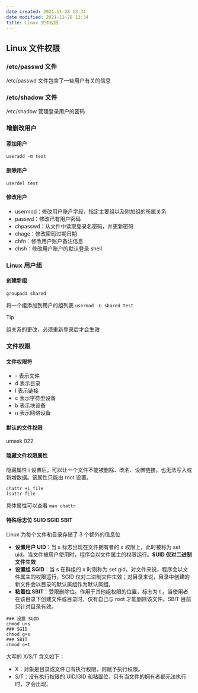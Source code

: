 ```yaml
---
date created: 2021-11-28 13:34
date modified: 2021-11-28 13:34
title: Linux 文件权限
---
```

## Linux 文件权限
### /etc/passwd 文件
/etc/passwd 文件包含了一些用户有关的信息

### /etc/shadow 文件
/etc/shadow 管理登录用户的密码

### 增删改用户
#### 添加用户
`useradd -m test`

#### 删除用户
`userdel test`

#### 修改用户
- usermod：修改用户账户字段，指定主要组以及附加组的所属关系
- passwd：修改已有用户密码
- chpasswd：从文件中读取登录名密码，并更新密码
- chage：修改密码过期日期
- chfn：修改用户账户备注信息
- chsh：修改用户账户的默认登录 shell


### Linux 用户组
#### 创建新组
`groupadd shared`

将一个组添加到用户的组列表
`usermod -G shared test`

> [!tip]
> 组关系的更改，必须重新登录后才会生效

### 文件权限
#### 文件权限符
- \- 表示文件
- d 表示目录
- l 表示链接
- c 表示字符型设备
- b 表示块设备
- n 表示网络设备

#### 默认的文件权限
umask 022

#### 隐藏文件权限属性
隐藏属性 i 设置后，可以让一个文件不能被删除、改名、设置链接，也无法写入或新增数据。该属性只能由 root 设置。
```shell
chattr +i file
lsattr file
```

具体属性可以查看 `man chattr`

#### 特殊标志位 SUID SGID SBIT
Linux 为每个文件和目录存储了 3 个额外的信息位
- **设置用户 UID**：当 s 标志出现在文件拥有者的 x 权限上，此时被称为 set uid。当文件被用户使用时，程序会以文件属主的权限运行。**SUID 仅对二进制文件生效**
- **设置组 SGID**：当 s 在群组的 x 时则称为 set gid。对文件来说，程序会以文件属主的权限运行，SGID 仅对二进制文件生效；对目录来说，目录中创建的新文件会以目录的默认属组作为默认属组。
- **粘着位 SBIT**：受限删除位。作用于其他组权限的位置，标志为 t 。当使用者在该目录下创建文件或目录时，仅有自己与 root 才能删除该文件。SBIT 目前只针对目录有效。

```shell
### 设置 SUID
chmod u+s
### SGID
chmod g+s
### SBIT
chmod o+t
```
大写的 X/S/T 含义如下：
- X：对象是目录或文件已有执行权限，则赋予执行权限。
- S/T：没有执行权限的 UID/GID 和粘置位，只有当文件的拥有者都无法执行时，才会出现。